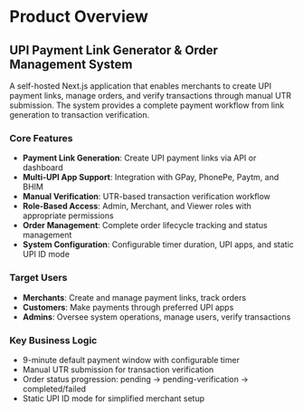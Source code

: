 # Product Overview

## UPI Payment Link Generator & Order Management System

A self-hosted Next.js application that enables merchants to create UPI payment links, manage orders, and verify transactions through manual UTR submission. The system provides a complete payment workflow from link generation to transaction verification.

### Core Features

- **Payment Link Generation**: Create UPI payment links via API or dashboard
- **Multi-UPI App Support**: Integration with GPay, PhonePe, Paytm, and BHIM
- **Manual Verification**: UTR-based transaction verification workflow  
- **Role-Based Access**: Admin, Merchant, and Viewer roles with appropriate permissions
- **Order Management**: Complete order lifecycle tracking and status management
- **System Configuration**: Configurable timer duration, UPI apps, and static UPI ID mode

### Target Users

- **Merchants**: Create and manage payment links, track orders
- **Customers**: Make payments through preferred UPI apps
- **Admins**: Oversee system operations, manage users, verify transactions

### Key Business Logic

- 9-minute default payment window with configurable timer
- Manual UTR submission for transaction verification
- Order status progression: pending → pending-verification → completed/failed
- Static UPI ID mode for simplified merchant setup